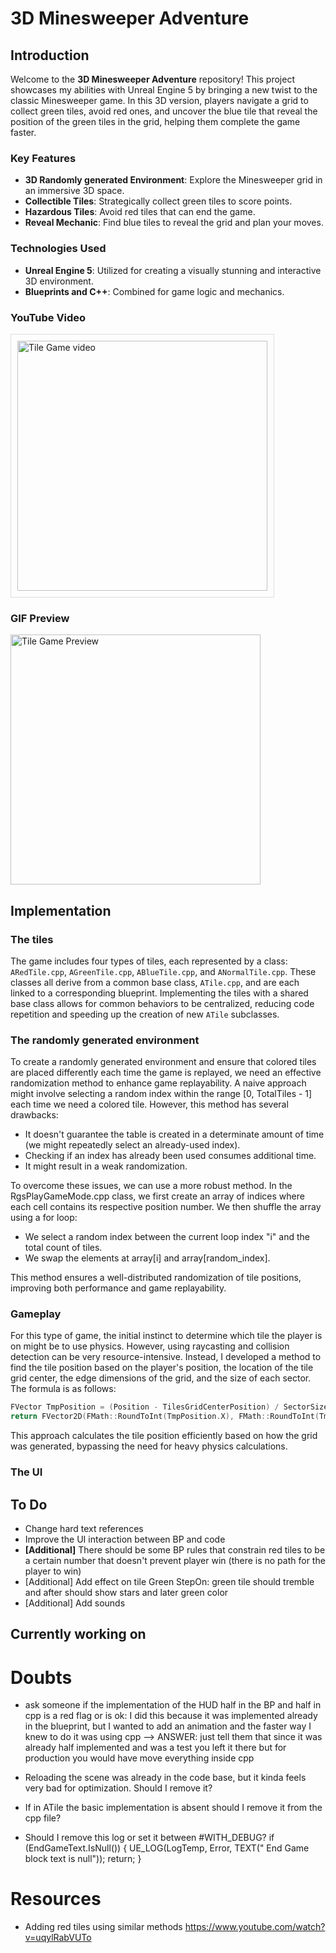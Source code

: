 # 3D Minesweeper Adventure

## Introduction

Welcome to the **3D Minesweeper Adventure** repository! This project showcases my abilities with Unreal Engine 5 by bringing a new twist to the classic Minesweeper game. In this 3D version, players navigate a grid to collect green tiles, avoid red ones, and uncover the blue tile that reveal the position of the green tiles in the grid, helping them complete the game faster.

### Key Features
- **3D Randomly generated Environment**: Explore the Minesweeper grid in an immersive 3D space.
- **Collectible Tiles**: Strategically collect green tiles to score points.
- **Hazardous Tiles**: Avoid red tiles that can end the game.
- **Reveal Mechanic**: Find blue tiles to reveal the grid and plan your moves.

### Technologies Used
- **Unreal Engine 5**: Utilized for creating a visually stunning and interactive 3D environment.
- **Blueprints and C++**: Combined for game logic and mechanics.

### YouTube Video
<a href="https://www.youtube.com/watch?v=XiqYCUsPEJI" target="_blank">
  <img src="https://img.youtube.com/vi/XiqYCUsPEJI/maxresdefault.jpg" alt="Tile Game video" width="400" style="padding: 10px; border: 1px solid #ddd;"/>
</a>

### GIF Preview
<img src="Images/TileGameGif.gif" alt="Tile Game Preview" width="400"/>

## Implementation

### The tiles

The game includes four types of tiles, each represented by a class: `ARedTile.cpp`, `AGreenTile.cpp`, `ABlueTile.cpp`, and `ANormalTile.cpp`. These classes all derive from a common base class, `ATile.cpp`, and are each linked to a corresponding blueprint. 
Implementing the tiles with a shared base class allows for common behaviors to be centralized, reducing code repetition and speeding up the creation of new `ATile` subclasses.

### The randomly generated environment

To create a randomly generated environment and ensure that colored tiles are placed differently each time the game is replayed, we need an effective randomization method to enhance game replayability. A naive approach might involve selecting a random index within the range [0, TotalTiles - 1] each time we need a colored tile. However, this method has several drawbacks:

- It doesn't guarantee the table is created in a determinate amount of time (we might repeatedly select an already-used index).
- Checking if an index has already been used consumes additional time.
- It might result in a weak randomization.

To overcome these issues, we can use a more robust method. In the RgsPlayGameMode.cpp class, we first create an array of indices where each cell contains its respective position number. We then shuffle the array using a for loop:

- We select a random index between the current loop index "i" and the total count of tiles.
- We swap the elements at array[i] and array[random_index].

This method ensures a well-distributed randomization of tile positions, improving both performance and game replayability.

### Gameplay

For this type of game, the initial instinct to determine which tile the player is on might be to use physics. However, using raycasting and collision detection can be very resource-intensive.
Instead, I developed a method to find the tile position based on the player's position, the location of the tile grid center, the edge dimensions of the grid, and the size of each sector. The formula is as follows:

```cpp
FVector TmpPosition = (Position - TilesGridCenterPosition) / SectorSize + EdgeGridSize;
return FVector2D(FMath::RoundToInt(TmpPosition.X), FMath::RoundToInt(TmpPosition.Y));
```

This approach calculates the tile position efficiently based on how the grid was generated, bypassing the need for heavy physics calculations.

### The UI

## To Do

- Change hard text references 
- Improve the UI interaction between BP and code 
- <b>[Additional]</b> There should be some BP rules that constrain red tiles to be a certain number that doesn't prevent player win (there is no path for the player to win)
- [Additional] Add effect on tile Green StepOn: green tile should tremble and after should show stars and later green color
- [Additional] Add sounds 

## Currently working on

# Doubts

- ask someone if the implementation of the HUD half in the BP and half in cpp is a red flag or is ok:
  I did this because it was implemented already in the blueprint, but I wanted to add an animation and the faster way I knew to do it
  was using cpp 
--> ANSWER: just tell them that since it was already half implemented and was a test you left it there but for production you would have move everything inside cpp

- Reloading the scene was already in the code base, but it kinda feels very bad for optimization. Should I remove it?

- If in ATile the basic implementation is absent should I remove it from the cpp file?

- Should I remove this log or set it between #WITH_DEBUG?
	if (EndGameText.IsNull())
	{
		UE_LOG(LogTemp, Error, TEXT(" End Game block text is null"));
		return;
	}

# Resources
- Adding red tiles using similar methods https://www.youtube.com/watch?v=uqylRabVUTo

 
